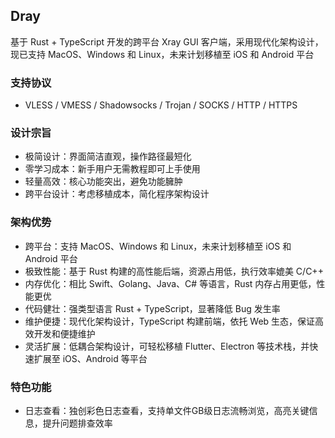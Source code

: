 ## Dray

基于 Rust + TypeScript 开发的跨平台 Xray GUI 客户端，采用现代化架构设计，现已支持 MacOS、Windows 和 Linux，未来计划移植至 iOS 和 Android 平台

### 支持协议

- VLESS / VMESS / Shadowsocks / Trojan / SOCKS / HTTP / HTTPS

### 设计宗旨

- 极简设计：界面简洁直观，操作路径最短化
- 零学习成本：新手用户无需教程即可上手使用
- 轻量高效：核心功能突出，避免功能臃肿
- 跨平台设计：考虑移植成本，简化程序架构设计

### 架构优势

- 跨平台：支持 MacOS、Windows 和 Linux，未来计划移植至 iOS 和 Android 平台
- 极致性能：基于 Rust 构建的高性能后端，资源占用低，执行效率媲美 C/C++
- 内存优化：相比 Swift、Golang、Java、C# 等语言，Rust 内存占用更低，性能更优
- 代码健壮：强类型语言 Rust + TypeScript，显著降低 Bug 发生率
- 维护便捷：现代化架构设计，TypeScript 构建前端，依托 Web 生态，保证高效开发和便捷维护
- 灵活扩展：低耦合架构设计，可轻松移植 Flutter、Electron 等技术栈，并快速扩展至 iOS、Android 等平台

### 特色功能

- 日志查看：独创彩色日志查看，支持单文件GB级日志流畅浏览，高亮关键信息，提升问题排查效率
